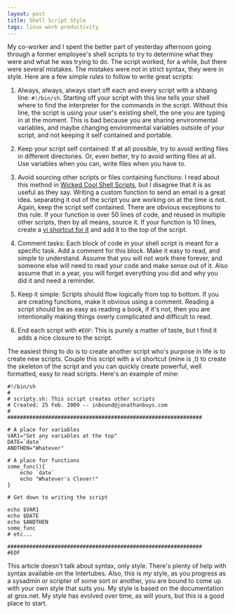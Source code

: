 ```yaml
--- 
layout: post
title: Shell Script Style
tags: linux work productivity
---
```


My co-worker and I spent the better part of yesterday afternoon going through a former employee's shell scripts to try to determine what they were and what he was trying to do. The script worked, for a while, but there were several mistakes. The mistakes were not in strict syntax, they were in style. Here are a few simple rules to follow to write great scripts:
 
1. Always, always, always start off each and every script with a shbang line: `#!/bin/sh`. Starting off your script with this line tells your shell where to find the interpreter for the commands in the script. Without this line, the script is using your user's existing shell, the one you are typing in at the moment. This is bad because you are sharing environmental variables, and maybe changing environmental variables outside of your script, and not keeping it self contained and portable. 
 
2. Keep your script self contained: If at all possible, try to avoid writing files in different directories. Or, even better, try to avoid writing files at all. Use variables when you can, write files when you have to. 

3. Avoid sourcing other scripts or files containing functions: I read about this method in [Wicked Cool Shell Scripts][1], but I disagree that it is as useful as they say. Writing a custom function to send an email is a great idea. separating it out of the script you are working on at the time is not. Again, keep the script self contained. There are obvious exceptions to this rule. If your function is over 50 lines of code, and reused in multiple other scripts, then by all means, source it. If your function is 10 lines, create a [vi shortcut for it][2] and add it to the top of the script. 

4. Comment tasks: Each block of code in your shell script is meant for a specific task. Add a comment for this block. Make it easy to read, and simple to understand. Assume that you will not work there forever, and someone else will need to read your code and make sense out of it. Also assume that in a year, you will forget everything you did and why you did it and need a reminder.

5. Keep it simple: Scripts should flow logically from top to bottom. If you are creating functions, make it obvious using a comment. Reading a script should be as easy as reading a book, if it's not, then you are intentionally making things overly complicated and difficult to read. 

6. End each script with `#EOF`: This is purely a matter of taste, but I find it adds a nice closure to the script. 

The easiest thing to do is to create another script who's purpose in life is to create new scripts. Couple this script with a vi shortcut (mine is ,t) to create the skeleton of the script and you can quickly create powerful, well formatted, easy to read scripts. Here's an example of mine: 
    
    #!/bin/sh
    # 
    # scripty.sh: This script creates other scripts
    # Created: 25 Feb. 2009 -- inbound@jonathanbuys.com 
    #
    ##############################################################
    
    # A place for variables
    VAR1="Set any variables at the top"
    DATE=`date`
    ANDTHEN="Whatever"
    
    # A place for functions
    some_func(){
        echo `date`
        echo "Whatever's Clever!"
    }
    
    # Get down to writing the script
    
    echo $VAR1
    echo $DATE
    echo $ANDTHEN
    some_func
    # etc...
    
    ##############################################################
    #EOF
    

This article doesn't talk about syntax, only style. There's plenty of help with syntax available on the Intertubes. Also, this is _my_ style, as you progress as a sysadmin or scripter of some sort or another, you are bound to come up with your own style that suits you. My style is based on the documentation at grox.net. My style has evolved over time, as will yours, but this is a good place to start.  

[1]: http://www.intuitive.com/wicked/
[2]: http://grox.net/doc/unix/exrc.php
